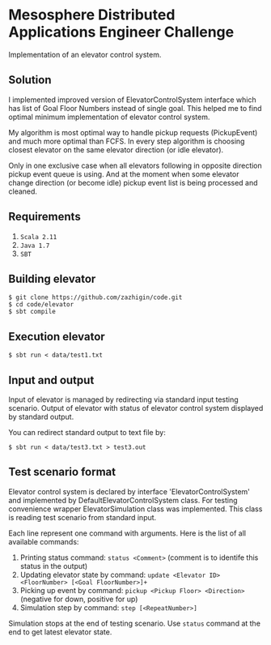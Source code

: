 Mesosphere Distributed Applications Engineer Challenge
======================================================

Implementation of an elevator control system.

Solution
--------

I implemented improved version of ElevatorControlSystem interface which has list of Goal Floor Numbers instead of single goal.
This helped me to find optimal minimum implementation of elevator control system.

My algorithm is most optimal way to handle pickup requests (PickupEvent) and much more optimal than FCFS.
In every step algorithm is choosing closest elevator on the same elevator direction (or idle elevator).

Only in one exclusive case when all elevators following in opposite direction pickup event queue is using.
And at the moment when some elevator change direction (or become idle) pickup event list is being processed and cleaned.


Requirements
------------

1. `Scala 2.11`
2. `Java 1.7`
3. `SBT`


Building elevator
-----------------

```
$ git clone https://github.com/zazhigin/code.git
$ cd code/elevator
$ sbt compile
```


Execution elevator
------------------

```
$ sbt run < data/test1.txt
```


Input and output
----------------

Input of elevator is managed by redirecting via standard input testing scenario.
Output of elevator with status of elevator control system displayed by standard output.

You can redirect standard output to text file by:
```
$ sbt run < data/test3.txt > test3.out
```


Test scenario format
--------------------

Elevator control system is declared by interface 'ElevatorControlSystem' and implemented by DefaultElevatorControlSystem class.
For testing convenience wrapper ElevatorSimulation class was implemented.
This class is reading test scenario from standard input.

Each line represent one command with arguments.
Here is the list of all available commands:

1. Printing status command: `status <Comment>` (comment is to identife this status in the output)
2. Updating elevator state by command: `update <Elevator ID> <FloorNumber> [<Goal FloorNumber>]+`
3. Picking up event by command: `pickup <Pickup Floor> <Direction>` (negative for down, positive for up)
4. Simulation step by command: `step [<RepeatNumber>]`

Simulation stops at the end of testing scenario. Use `status` command at the end to get latest elevator state.
